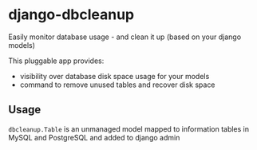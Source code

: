# django-dbcleanup

Easily monitor database usage - and clean it up (based on your django models)

This pluggable app provides:
* visibility over database disk space usage for your models
* command to remove unused tables and recover disk space

## Usage

`dbcleanup.Table` is an unmanaged model mapped to information tables in MySQL and PostgreSQL and added to django admin
